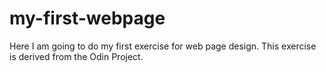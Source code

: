 # my-first-webpage
Here I am going to do my first exercise for web page design.
This exercise is derived from the Odin Project.